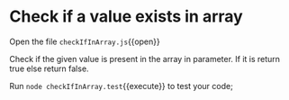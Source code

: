 # Check if a value exists in array 

Open the file `checkIfInArray.js`{{open}}

Check if the given value is present in the array in parameter. If it is return true else return false.

Run `node checkIfInArray.test`{{execute}} to test your code;